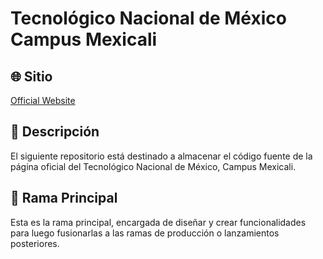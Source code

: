 # Tecnológico Nacional de México Campus Mexicali

## 🌐 Sitio
[Official Website](http://itmexicali.edu.mx/)

## 📂 Descripción

El siguiente repositorio está destinado a almacenar el código fuente de la página oficial del Tecnológico Nacional de México, Campus Mexicali.

## 🌱 Rama Principal

Esta es la rama principal, encargada de diseñar y crear funcionalidades para luego fusionarlas a las ramas de producción o lanzamientos posteriores.
